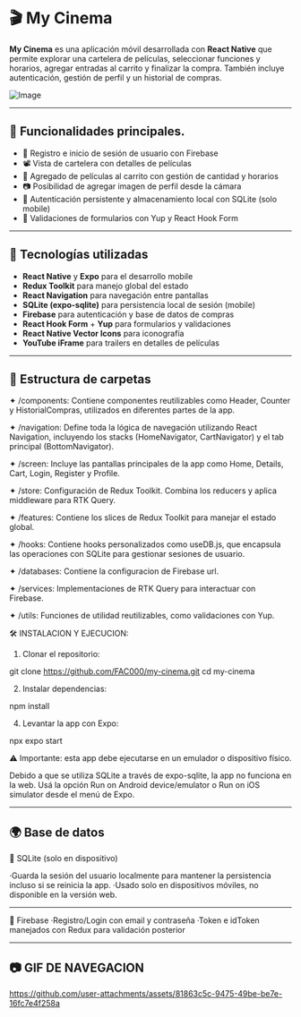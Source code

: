 
# 🎬 My Cinema

**My Cinema** es una aplicación móvil desarrollada con **React Native** que permite explorar una cartelera de películas, seleccionar funciones y horarios, agregar entradas al carrito y finalizar la compra. 
También incluye autenticación, gestión de perfil y un historial de compras.


![Image](https://github.com/user-attachments/assets/6ffdc0b0-796c-417f-aa11-c7d708144387)

  
---

## 🚀 Funcionalidades principales.

- 🔐 Registro e inicio de sesión de usuario con Firebase
- 📽️ Vista de cartelera con detalles de películas
- 🛒 Agregado de películas al carrito con gestión de cantidad y horarios
- 📷 Posibilidad de agregar imagen de perfil desde la cámara
- 🧠 Autenticación persistente y almacenamiento local con SQLite (solo mobile)
- 🧾 Validaciones de formularios con Yup y React Hook Form

---

## 🧱 Tecnologías utilizadas

- **React Native** y **Expo** para el desarrollo mobile
- **Redux Toolkit** para manejo global del estado
- **React Navigation** para navegación entre pantallas
- **SQLite (expo-sqlite)** para persistencia local de sesión (mobile)
- **Firebase** para autenticación y base de datos de compras
- **React Hook Form** + **Yup** para formularios y validaciones
- **React Native Vector Icons** para iconografía
- **YouTube iFrame** para trailers en detalles de películas

---

## 📁 Estructura de carpetas

✦ /components: Contiene componentes reutilizables como Header, Counter y HistorialCompras, utilizados en diferentes partes de la app.

✦ /navigation: Define toda la lógica de navegación utilizando React Navigation, incluyendo los stacks (HomeNavigator, CartNavigator) y el tab principal (BottomNavigator).

✦ /screen: Incluye las pantallas principales de la app como Home, Details, Cart, Login, Register y Profile.

✦ /store: Configuración de Redux Toolkit. Combina los reducers y aplica middleware para RTK Query.

✦ /features: Contiene los slices de Redux Toolkit para manejar el estado global.

✦ /hooks: Contiene hooks personalizados como useDB.js, que encapsula las operaciones con SQLite para gestionar sesiones de usuario.

✦ /databases: Contiene la configuracion de Firebase url.

✦ /services: Implementaciones de RTK Query para interactuar con Firebase.

✦ /utils: Funciones de utilidad reutilizables, como validaciones con Yup.


🛠 INSTALACION Y EJECUCION: 

1. Clonar el repositorio:

git clone https://github.com/FAC000/my-cinema.git
cd my-cinema

2. Instalar dependencias:
 
npm install

4. Levantar la app con Expo:

npx expo start


⚠️ Importante: esta app debe ejecutarse en un emulador o dispositivo físico.

Debido a que se utiliza SQLite a través de expo-sqlite, la app no funciona en la web.
Usá la opción Run on Android device/emulator o Run on iOS simulator desde el menú de Expo.

---

## 🌍 Base de datos 

💾 SQLite (solo en dispositivo)

·Guarda la sesión del usuario localmente para mantener la persistencia incluso si se reinicia la app.
·Usado solo en dispositivos móviles, no disponible en la versión web.

---

🔐 Firebase
·Registro/Login con email y contraseña
·Token e idToken manejados con Redux para validación posterior

---
## 📷 GIF DE NAVEGACION


https://github.com/user-attachments/assets/81863c5c-9475-49be-be7e-16fc7e4f258a
